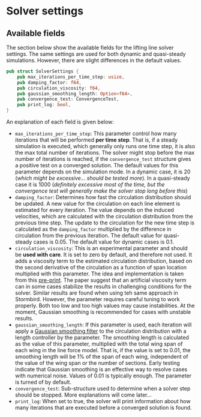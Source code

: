 # Solver settings


## Available fields
The section below show the available fields for the lifting line solver settings. The same settings are used for both dynamic and quasi-steady simulations. However, there are slight differences in the default values.

```rust
pub struct SolverSettings {
    pub max_iterations_per_time_step: usize,
    pub damping_factor: f64,
    pub circulation_viscosity: f64,
    pub gaussian_smoothing_length: Option<f64>,
    pub convergence_test: ConvergenceTest,
    pub print_log: bool,
}
```

An explanation of each field is given below:

- `max_iterations_per_time_step`: This parameter control how many iterations that will be performed **per time step**. That is, if a steady simulation is executed, which generally only runs one time step, it is also the max total number of iterations. The solver might stop before the max number of iterations is reached, if the `convergence_test` structure gives a positive test on a converged solution. The default values for this parameter depends on the simulation mode. In a dynamic case, it is 20 (*which might be excessive... should be tested more*). In a quasi-steady case it is 1000 (*definitely excessive most of the time, but the convergence test will generally make the solver stop long before this*)
- `damping_factor`: Determines how fast the circulation distribution should be updated. A new value for the circulation on each line element is estimated for every iteration. The value depends on the induced velocities, which are calculated with the circulation distribution from the previous time step. The update to the circulation for the new time step  is calculated as the `damping_factor` multiplied by the difference in circulation from the previous iteration. The default value for quasi-steady cases is 0.05. The default value for dynamic cases is 0.1.
- `circulation_viscosity`: This is an experimental parameter and should be **used with care**. It is set to zero by default, and therefore not used. It adds a viscosity term to the estimated circulation distribution, based on the second derivative of the circulation as a function of span location multiplied with this parameter. The idea and implementation is taken from this [pre-print](https://www.researchgate.net/publication/378262301_An_Efficient_3D_Non-Linear_Lifting-Line_Method_with_Correction_for_Post-Stall_Regime). The paper suggest that an artificial viscosity term can in some cases stabilize the results in challenging conditions for the solver. Similar results are found when using teh same approach in Stormbird. However, the parameter requires careful tuning to work properly. Both too low and too high values may cause instabilities. At the moment, Gaussian smoothing is recommended for cases with unstable results.
- `gaussian_smoothing_length`: If this parameter is used, each iteration will apply a [Gaussian smoothing filter](https://en.wikipedia.org/wiki/Kernel_smoother) to the circulation distribution with a length controller by the parameter. The smoothing length is calculated as the value of this parameter, multiplied with the total wing span of each wing in the line force model. That is, if the value is set to 0.01, the smoothing length will be 1% of the span of each wing, independent of the value of the wing span or the number of sections. Early testing indicate that Gaussian smoothing is an effective way to resolve cases with numerical noise. Values of 0.01 is typically enough. The parameter is turned of by default. 
- `convergence_test`: Sub-structure used to determine when a solver step should be stopped. More explanations will come later...
- `print_log`: When set to true, the solver will print information about how many iterations that are executed before a converged solution is found.  